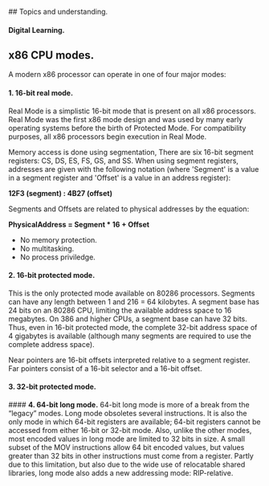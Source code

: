 ## Topics and understanding.
#### Digital Learning.

## x86 CPU modes.
A modern x86 processor can operate in one of four major modes: 

#### <b>1. 16-bit real mode.</b>
Real Mode is a simplistic 16-bit mode that is present on all x86 processors. Real Mode was the first x86 mode design and was used by many early operating systems before the birth of Protected Mode. For compatibility purposes, all x86 processors begin execution in Real Mode.

Memory access is done using segmentation, There are six 16-bit segment registers: CS, DS, ES, FS, GS, and SS. When using segment registers, addresses are given with the following notation (where 'Segment' is a value in a segment register and 'Offset' is a value in an address register):

<b> 12F3 (segment)  :  4B27 (offset) </b>

Segments and Offsets are related to physical addresses by the equation:

 <b> PhysicalAddress = Segment * 16 + Offset </b>

+ No memory protection.
+ No multitasking. 
+ No process priviledge.

#### <b>2. 16-bit protected mode.</b>
This is the only protected mode available on 80286 processors. Segments can have any length between 1 and 216 = 64 kilobytes. A segment base has 24 bits on an 80286 CPU, limiting the available address space to 16 megabytes. On 386 and higher CPUs, a segment base can have 32 bits. Thus, even in 16-bit protected mode, the complete 32-bit address space of 4 gigabytes is available (although many segments are required to use the complete address space).

Near pointers are 16-bit offsets interpreted relative to a segment register. Far pointers consist of a 16-bit selector and a 16-bit offset.

#### <b>3. 32-bit protected mode.</b>


#### <b>4. 64-bit long mode.</b>
64-bit long mode is more of a break from the “legacy” modes. Long mode obsoletes several instructions. It is also the only mode in which 64-bit registers are available; 64-bit registers cannot be accessed from either 16-bit or 32-bit mode. Also, unlike the other modes, most encoded values in long mode are limited to 32 bits in size. A small subset of the MOV instructions allow 64 bit encoded values, but values greater than 32 bits in other instructions must come from a register. Partly due to this limitation, but also due to the wide use of relocatable shared libraries, long mode also adds a new addressing mode: RIP-relative.
